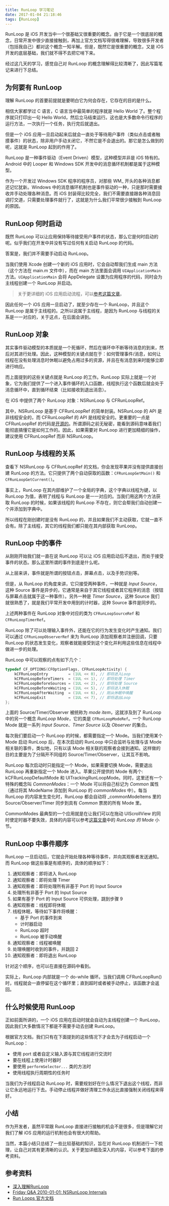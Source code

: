 ```yaml
---
title: RunLoop 学习笔记
date: 2017-01-04 21:18:46
tags: [RunLoop]
---
```


RunLoop 是 iOS 开发当中一个很基础又很重要的概念。由于它是一个很底层的概念，日常开发中很少直接接触到，再加上官方文档写得很难理解，导致很多开发者（包括我自己）都对这个概念一知半解。但是，既然它是很重要的概念，又是 iOS 开发的底层基础，我们就不得不去把它啃下来。

经过这几天的学习，感觉自己对 RunLoop 的概念理解得比较清晰了，因此写篇笔记来进行下总结。

<!-- more -->

## 为何要有 RunLoop

理解 RunLoop 的首要前提就是要明白它为何会存在，它存在的目的是什么。

相信大家都学过 C 语言，C 语言当中最简单的程序就是 Hello World 了。整个程序就只打印出一句 Hello World，然后立马结束运行。这也是大多数命令行程序的运行方法，一次执行一个任务，执行完后就退出。

但是一个 iOS 应用一旦启动起来后就会一直处于等待用户事件（类似点击或者触摸事件）的状态，除非用户手动关闭它，不然它是不会退出的。那它是怎么做到的呢，这就是 RunLoop 起到的作用了。

RunLoop 是一种事件驱动（Event Driven）模型，这种模型并非是 iOS 特有的。Android 中的 Looper 和 Windows SDK 开发中的消息循环机制都是属于这种模型。

作为一个开发过 Windows SDK 程序的程序员，对那些 WM_ 开头的各种消息都还记忆犹新。Windows 中的消息循环机制也是事件驱动的一种，只是那时需要接收并手动处理各种消息。而 iOS 封装得比较完全，我们不需要直接跟各种消息回调打交道，只需要处理事件就行了，这就是为什么我们平常很少接触到 RunLoop 的原因。

## RunLoop 何时启动

既然 RunLoop 可以让应用保持等待接受用户事件的状态，那么它是何时启动的呢。似乎我们在开发中并没有写过任何有关启动 RunLoop 的代码。

答案是，我们并不需要手动启动 RunLoop。

当我们使用 Xcode 创建一个新的 iOS 应用时，它会自动帮我们生成 main 方法（这个方法在 main.m 文件中），而在 main 方法里面会调用 `UIApplicationMain` 方法。`UIApplicationMain` 会将 AppDelegate 设置为应用程序的代码，同时会为主线程创建一个 RunLoop 并启动。

> 关于更详细的 iOS 应用启动流程，可以[参考这篇文章](https://oleb.net/blog/2012/02/app-launch-sequence-ios-revisited/)。

因此任何一个 iOS 应用一旦启动了，就至少存在一个 RunLoop，并且这个 RunLoop 是属于主线程的。之所以说属于主线程，是因为 RunLoop 与线程的关系是一一对应的，关于这点，在后面会讲到。

## RunLoop 对象

其实事件驱动模型的本质就是一个死循环，然后在循环中不断等待消息的到来，然后对其进行处理。因此，这种模型的关键点就在于：如何管理事件/消息，如何让线程在没有处理消息时休眠以避免占用过多的资源，并且在有消息到来时能够立即进行响应。

而上面提到的这些关键点就是 RunLoop 的工作。RunLoop 实际上就是一个对象，它为我们提供了一个进入事件循环的入口函数，线程执行这个函数后就会处于消息循环中，直到循环结束（比如接收到退出消息）。

在 iOS 中提供了两个 RunLoop 对象：NSRunLoop 与 CFRunLoopRef。

其中，NSRunLoop 是基于 CFRunLoopRef 的简单封装。NSRunLoop 的 API 是非线程安全的，而 CFRunLoopRef 的 API 是线程安全的。更重要的一点是 CFRunLoopRef 的代码是[开源的](http://opensource.apple.com/source/CF/CF-855.17/CFRunLoop.c)。所谓源码之前无秘密，能看到源码意味着我们能彻底搞懂它是如何工作的。因此，如果需要对 RunLoop 进行更加精细的操作，建议使用 CFRunLoopRef 而非 NSRunLoop。

## RunLoop 与线程的关系

查看下 NSRunLoop 与 CFRunLoopRef 的文档，你会发现苹果并没有提供直接创建 RunLoop 的方法。它只提供了两个自动获取的函数：`CFRunLoopGetMain()` 和 `CFRunLoopGetCurrent()`。

事实上，RunLoop 在其内部维护了一个全局的字典，这个字典以线程为键，以 RunLoop 为值，表明了线程与 RunLoop 是一一对应的。当我们用这两个方法获取 RunLoop 的时候，如果该线程的 RunLoop 不存在，则它会帮我们自动创建一个并添加到字典中。

所以线程在刚创建时是没有 RunLoop 的，并且如果我们不主动获取，它就一直不会有。除了主线程，其它的线程我们都只能在其内部获取 RunLoop。

## RunLoop 中的事件

从刚刚开始我们就一直在说 RunLoop 可以让 iOS 应用启动后不退出，而处于接受事件的状态。那么这里所谓的事件到底是什么呢。

从上层来讲，事件就是所谓的按钮点击，屏幕点击，以及手势识别等。

但是，从 RunLoop 的角度来讲，它只接受两种事件，一种就是 *Input Source*，这种 Source 事件是异步的，它通常是来自于其它线程或者其它程序的消息（按钮与屏幕点击就属于这一种事件）。另外一种是 *Timer Source*，这种 Source 我们就很熟悉了，就是我们平常开发中用到的计时器，这种 Source 事件是同步的。

上述两种事件在 RunLoop 对象中对应的类为 `CFRunLoopSourceRef` 和 `CFRunLoopTimerRef`。

RunLoop 除了可以处理输入事件外，还能在它的行为发生变化时产生通知。我们可以通过 `CFRunLoopObserverRef` 来为 RunLoop 添加观察者并注册回调，只要 RunLoop 的状态发生变化，观察者就能接受到这个变化并利用这些信息在线程中做进一步的处理。

RunLoop 中可以观察的点有如下几个：

```objective-c
typedef CF_OPTIONS(CFOptionFlags, CFRunLoopActivity) {
    kCFRunLoopEntry         = (1UL << 0), // 即将进入Loop
    kCFRunLoopBeforeTimers  = (1UL << 1), // 即将处理 Timer
    kCFRunLoopBeforeSources = (1UL << 2), // 即将处理 Source
    kCFRunLoopBeforeWaiting = (1UL << 5), // 即将进入休眠
    kCFRunLoopAfterWaiting  = (1UL << 6), // 刚从休眠中唤醒
    kCFRunLoopExit          = (1UL << 7), // 即将退出Loop
};
```

上面的 Source/Timer/Observer 被统称为 *mode item*，这就涉及到了 RunLoop 中的另一个概念 *RunLoop Mode*，它的类是 `CFRunLoopModeRef`。一个 RunLoop Mode 就是一系列 *Input Source*、*Timer Source* 以及 *Observer* 的集合。

每次我们要启动一个 RunLoop 的时候，都需要指定一个 Mode。当我们使用某个 Mode 启动 RunLoop 后，在本次启动的 RunLoop 中只会监听与处理与该 Mode 相关联的事件，类似地，只有以该 Mode 相关联的观察者会接到通知。这样做的目的主要是为了分隔开不同组的 Source/Timer/Observer，让其互不影响。

RunLoop 每次启动时只能指定一个 Mode，如果需要切换 Mode，需要退出 RunLoop 再重新指定一个 Mode 进入。苹果公开提供的 Mode 有两个: kCFRunLoopDefaultMode 和 UITrackingRunLoopMode。同时，这里还有一个特殊的概念叫 *CommonModes*：一个 Mode 可以将自己标记为 *Common* 属性（通过将其 ModeName 添加到 RunLoop 的 *commonModes* 中）。每当 RunLoop 的内容发生变化时，RunLoop 都会自动将 _commonModeItems 里的 Source/Observer/Timer 同步到具有 *Common* 票房的所有 Mode 里。

CommonModes 最典型的一个应用就是在让我们可以在拖动 UIScrollView 的同时使定时器不要失效，具体的内容可以参考[这篇文章](http://blog.ibireme.com/2015/05/18/runloop/)中的 *RunLoop 的 Mode* 小节。

## RunLoop 中事件顺序

RunLoop 一旦启动后，它就会开始处理各种等待事件，并向其观察者发送通知。而 RunLoop 做这些事是有顺序的，具体的顺序如下：

1. 通知观察者：即将进入 RunLoop
2. 通知观察者：即将处理 Timer
3. 通知观察者：即将处理所有非基于 Port 的 Input Source
4. 处理所有非基于 Port 的 Input Source
5. 如果有基于 Port 的 Input Source 可供处理，跳到步骤 9
6. 通知观察者：线程即将休眠
7. 线程休眠，等待如下事件将唤醒：
	* 基于 Port 的事件到来
	* 计时器启动
	* RunLoop 超时
	* RunLoop 被手动唤醒
8. 通知观察者：线程被唤醒
9. 处理唤醒时收到的事件，并跳回 2
10. 通知观察者：即将退出 RunLoop

针对这个顺序，也可以在直接在源码中看到。

实际上，RunLoop 内部就是一个 do-while 循环。当我们调用 CFRunLoopRun() 时，线程就会一直停留在这个循环里；直到超时或者被手动停止，该函数才会返回。

## 什么时候使用 RunLoop

正如前面所讲的，一个 iOS 应用在启动时就会自动为主线程创建一个 RunLoop，因此我们大多数情况下都是不需要手动去创建 RunLoop。

根据官方文档，我们只有在下面提到的这些情况下才会去为子线程启动一个 RunLoop：

* 使用 port 或者自定义输入源与其它线程进行交流时
* 要在线程上使用计时器时
* 要使用 `performSelector...` 类的方法时
* 使用线程执行周期性的任务时

当我们为子线程启动 RunLoop 时，需要规划好在什么情况下退出这个线程，而非让它永远地运行下去。手动停止线程并做好清理工作永远比直接强制关闭线程来得好。

## 小结

作为开发者，虽然平常跟 RunLoop 直接进行接触的机会不是很多，但是理解它对我们了解 iOS 应用的运行机制也会有很大的帮助。

当然，本篇小结只总结了一些比较基础的知识，旨在对 RunLoop 机制进行一下梳理，让自己对其有更清晰的认识。关于更加详细及深入的内容，可以参考下面的参考资料。

## 参考资料

* [深入理解RunLoop](http://blog.ibireme.com/2015/05/18/runloop/)
* [Friday Q&A 2010-01-01: NSRunLoop Internals](https://www.mikeash.com/pyblog/friday-qa-2010-01-01-nsrunloop-internals.html)
* [Run Loops 官方文档](https://developer.apple.com/library/content/documentation/Cocoa/Conceptual/Multithreading/RunLoopManagement/RunLoopManagement.html#//apple_ref/doc/uid/10000057i-CH16-SW23)
